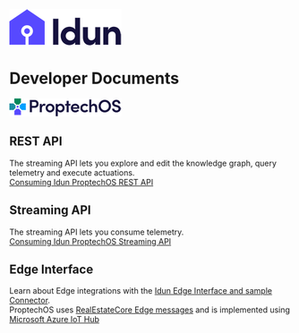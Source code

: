 ![Idun logo](images/Idun-logotype-ex.png)

# Developer Documents

![ProptechOS logo](images/ProptechOS-logotype-ex.png)


## REST API
The streaming API lets you explore and edit the knowledge graph, query telemetry and execute actuations.  
[Consuming Idun ProptechOS REST API](ProptechOS-Api)

## Streaming API
The streaming API lets you consume telemetry.  
[Consuming Idun ProptechOS Streaming API](ProptechOS-Streaming-Api)

## Edge Interface
Learn about Edge integrations with the [Idun Edge Interface and sample Connector](ProptechOS-Edge-Interface).  
ProptechOS uses [RealEstateCore Edge messages](https://github.com/RealEstateCore/rec/tree/master/api/edge_messages) and is implemented using [Microsoft Azure IoT Hub](https://azure.microsoft.com/en-us/services/iot-hub/)
